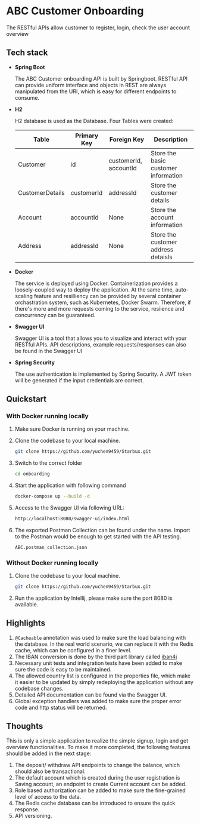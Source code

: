 # ABC Customer Onboarding

The RESTful APIs allow customer to register, login, check the user account overview 

## Tech stack 

- **Spring Boot**

  The ABC Customer onboarding API is built by Springboot. RESTful API can provide uniform interface and objects in REST are always manipulated from the URI, which is easy for different endpoints to consume.

- **H2**

  H2 database is used as the Database. Four Tables were created:

  | Table           | Primary Key | Foreign Key           | Description                          |
  |-----------------|-------------|-----------------------|--------------------------------------|
  | Customer        | id          | customerId, accountId | Store the basic customer information |
  | CustomerDetails | customerId  | addressId             | Store the customer details           |
  | Account         | accountId   | None                  | Store the account information        |
  | Address         | addressId    | None                  | Store the customer address detaisls  |

- **Docker**

  The service is deployed using Docker. Containerization provides a loosely-coupled way to deploy the application. At the same time, auto-scaling feature and resilliency can be provided by several container orchastration system, such as Kubernetes, Docker Swarm. Therefore, if there's more and more requests coming to the service, resiience and concurrency can be guaranteed.

- **Swagger UI**

  Swagger UI is a tool that allows you to visualize and interact with your RESTful APIs. API descriptions, example requests/responses can also be found in the Swagger UI
- **Spring Security**
  
  The use authentication is implemented by Spring Security. A JWT token will be generated if the input credentials are correct. 
## Quickstart

### With Docker running locally

1. Make sure Docker is running on your machine. 

2. Clone the codebase to your local machine.

   ```bash
   git clone https://github.com/yuchen9459/Starbux.git
   ```

3. Switch to the correct folder

   ```bash
   cd onboarding
   ```

4. Start the application with following command

   ```bash
   docker-compose up --build -d
   ```
5. Access to the Swagger UI via following URL:

   ```bash
   http://localhost:8080/swagger-ui/index.html
   ```
5. The exported Postman Collection can be found under the name. Import to the Postman would be enough to get started with the API testing.

   ```bash
   ABC.postman_collection.json
   ```
   
### Without Docker running locally

1. Clone the codebase to your local machine.

   ```bash
   git clone https://github.com/yuchen9459/Starbux.git
   ```
2. Run the application by Intellij, please make sure the port 8080 is available.

## Highlights
1. `@Cacheable` annotation was used to make sure the load balancing with the database. In the real world scenario, we can replace it with the Redis cache, which can be configured in a finer level.
2. The IBAN conversion is done by the third part library called [iban4j](https://github.com/arturmkrtchyan/iban4j/tree/master)
3. Necessary unit tests and integration tests have been added to make sure the code is easy to be maintained.
4. The allowed country list is configured in the properties file, which make it easier to be updated by simply redeploying the application without any codebase changes.
5. Detailed API documentation can be found via the Swagger UI.
6. Global exception handlers was added to make sure the proper error code and http status will be returned.


## Thoughts 
This is only a simple application to realize the simple signup, login and get overview functionalities. To make it more completed, the following features should be added in the next stage:
1. The deposit/ withdraw API endpoints to change the balance, which should also be transactional.
2. The default account which is created during the user registration is Saving account, an endpoint to create Current account can be added.
3. Role based authorization can be added to make sure the fine-grained level of access to the data.
4. The Redis cache database can be introduced to ensure the quick response.
5. API versioning.

